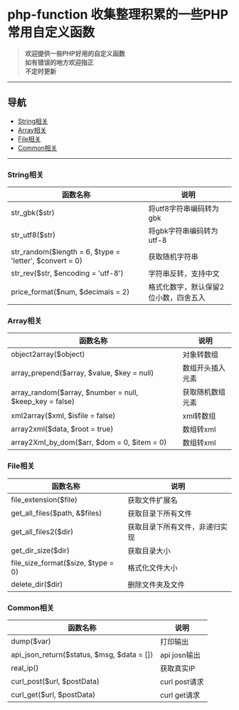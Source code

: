 # php-function 收集整理积累的一些PHP常用自定义函数  
> **欢迎提供一些PHP好用的自定义函数**  
> **如有错误的地方欢迎指正**  
> **不定时更新**

***

## 导航
- [String相关](#String相关)
- [Array相关](#Array相关)
- [File相关](#File相关)
- [Common相关](#Common相关)

***

### String相关  

函数名称|说明  
-|-
str_gbk($str) | 将utf8字符串编码转为gbk  
str_utf8($str) | 将gbk字符串编码转为utf-8  
str_random($length = 6, $type = 'letter', $convert = 0) | 获取随机字符串  
str_rev($str, $encoding = 'utf-8') | 字符串反转，支持中文  
price_format($num, $decimals = 2) | 格式化数字，默认保留2位小数，四舍五入  


### Array相关  

函数名称|说明  
-|-
object2array($object) | 对象转数组  
array_prepend($array, $value, $key = null) | 数组开头插入元素  
array_random($array, $number = null, $keep_key = false) | 获取随机数组元素  
xml2array($xml, $isfile = false) | xml转数组  
array2xml($data, $root = true) | 数组转xml  
array2Xml_by_dom($arr, $dom = 0, $item = 0) |  数组转xml   


### File相关

函数名称|说明  
-|-
file_extension($file) | 获取文件扩展名  
get_all_files($path, &$files) | 获取目录下所有文件  
get_all_files2($dir) | 获取目录下所有文件，非递归实现  
get_dir_size($dir) | 获取目录大小  
file_size_format($size, $type = 0) | 格式化文件大小  
delete_dir($dir) | 删除文件夹及文件  


### Common相关

函数名称|说明  
-|-
dump($var) | 打印输出  
api_json_return($status, $msg, $data = []) | api josn输出  
real_ip() | 获取真实IP  
curl_post($url, $postData) | curl post请求  
curl_get($url, $postData) | curl get请求  







